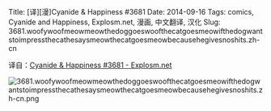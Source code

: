Title: [译][漫]Cyanide & Happiness #3681
Date: 2014-09-16
Tags: comics, Cyanide and Happiness, Explosm.net, 漫画, 中文翻译, 汉化
Slug: 3681.woofywoofmeowmeowthedoggoeswoofthecatgoesmeowifthedogwantstoimpressthecathesaysmeowthecatgoesmeowbecausehegivesnoshits.zh-cn

译自：[Cyanide & Happiness #3681 - Explosm.net](http://explosm.net/comics/3681/)


![3681.woofywoofmeowmeowthedoggoeswoofthecatgoesmeowifthedogwantstoimpressthecathesaysmeowthecatgoesmeowbecausehegivesnoshits.zh-cn.png](/static/images/comics/3681.woofywoofmeowmeowthedoggoeswoofthecatgoesmeowifthedogwantstoimpressthecathesaysmeowthecatgoesmeowbecausehegivesnoshits.zh-cn.png)
